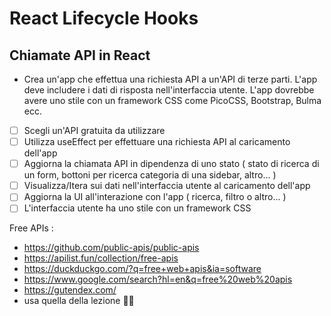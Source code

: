# React Lifecycle Hooks

## Chiamate API in React

* Crea un'app che effettua una richiesta API a un'API di terze parti. L'app deve includere i dati di risposta nell'interfaccia utente. L'app dovrebbe avere uno stile con un framework CSS come PicoCSS, Bootstrap, Bulma ecc.

* [ ] Scegli un'API gratuita da utilizzare
* [ ] Utilizza useEffect per effettuare una richiesta API al caricamento dell'app
* [ ] Aggiorna la chiamata API in dipendenza di uno stato ( stato di ricerca di un form, bottoni per ricerca categoria di una sidebar, altro... )
* [ ] Visualizza/Itera sui dati nell'interfaccia utente al caricamento dell'app
* [ ] Aggiorna la UI all'interazione con l'app ( ricerca, filtro o altro... )
* [ ] L'interfaccia utente ha uno stile con un framework CSS

Free APIs :
- https://github.com/public-apis/public-apis
- https://apilist.fun/collection/free-apis
- https://duckduckgo.com/?q=free+web+apis&ia=software
- https://www.google.com/search?hl=en&q=free%20web%20apis
- https://gutendex.com/
- usa quella della lezione 👍🏻
